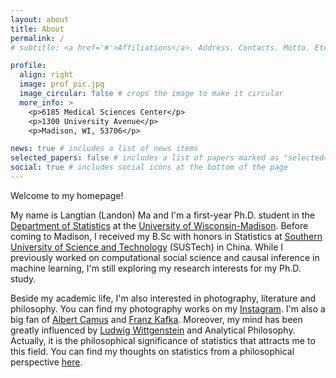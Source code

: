 ```yaml
---
layout: about
title: About
permalink: /
# subtitle: <a href='#'>Affiliations</a>. Address. Contacts. Motto. Etc.

profile:
  align: right
  image: prof_pic.jpg
  image_circular: false # crops the image to make it circular
  more_info: >
    <p>6185 Medical Sciences Center</p>
    <p>1300 University Avenue</p>
    <p>Madison, WI, 53706</p>

news: true # includes a list of news items
selected_papers: false # includes a list of papers marked as "selected={true}"
social: true # includes social icons at the bottom of the page
---
```


Welcome to my homepage!

My name is Langtian (Landon) Ma and I'm a first-year Ph.D. student in the [Department of Statistics](https://stat.wisc.edu) at the [University of Wisconsin-Madison](https://www.wisc.edu). Before coming to Madison, I received my B.Sc with honors in Statistics at [Southern University of Science and Technology](https://www.sustech.edu.cn/en/) (SUSTech) in China. While I previously worked on computational social science and causal inference in machine learning, I'm still exploring my research interests for my Ph.D. study. 

Beside my academic life, I'm also interested in photography, literature and philosophy. You can find my photography works on my [Instagram](https://www.instagram.com/langtianma/). I'm also a big fan of [Albert Camus](https://en.wikipedia.org/wiki/Albert_Camus) and [Franz Kafka](https://en.wikipedia.org/wiki/Franz_Kafka). Moreover, my mind has been greatly influenced by [Ludwig Wittgenstein](https://en.wikipedia.org/wiki/Ludwig_Wittgenstein) and Analytical Philosophy. Actually, it is the philosophical significance of statistics that attracts me to this field. You can find my thoughts on statistics from a philosophical perspective [here](https://langtianma.github.io/blogs/).
